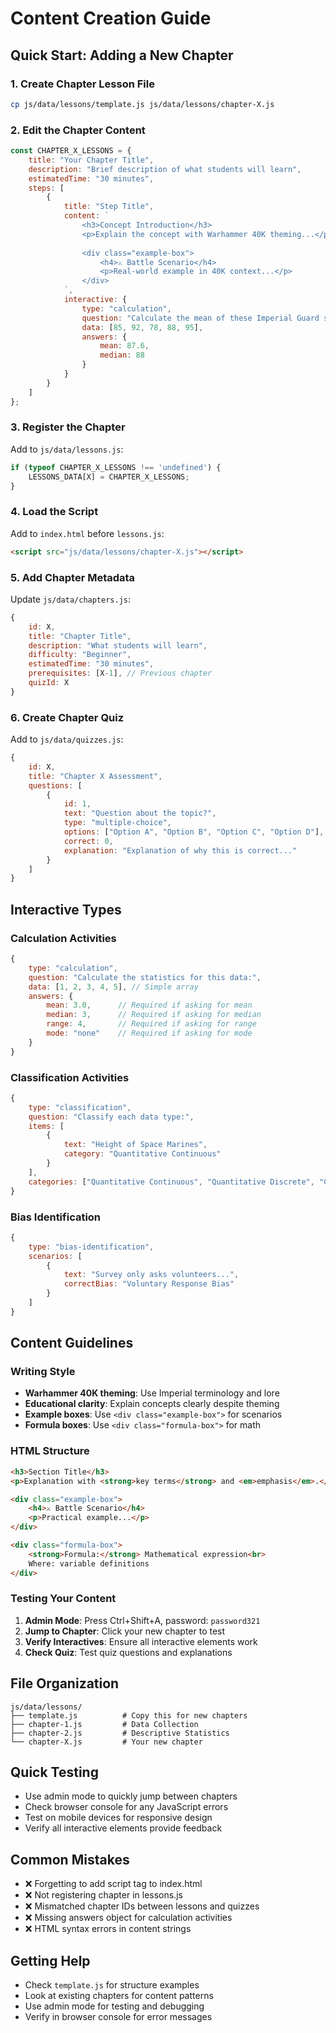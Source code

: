 # Content Creation Guide

## Quick Start: Adding a New Chapter

### 1. Create Chapter Lesson File
```bash
cp js/data/lessons/template.js js/data/lessons/chapter-X.js
```

### 2. Edit the Chapter Content
```javascript
const CHAPTER_X_LESSONS = {
    title: "Your Chapter Title",
    description: "Brief description of what students will learn",
    estimatedTime: "30 minutes",
    steps: [
        {
            title: "Step Title",
            content: `
                <h3>Concept Introduction</h3>
                <p>Explain the concept with Warhammer 40K theming...</p>
                
                <div class="example-box">
                    <h4>⚔️ Battle Scenario</h4>
                    <p>Real-world example in 40K context...</p>
                </div>
            `,
            interactive: {
                type: "calculation",
                question: "Calculate the mean of these Imperial Guard scores:",
                data: [85, 92, 78, 88, 95],
                answers: {
                    mean: 87.6,
                    median: 88
                }
            }
        }
    ]
};
```

### 3. Register the Chapter
Add to `js/data/lessons.js`:
```javascript
if (typeof CHAPTER_X_LESSONS !== 'undefined') {
    LESSONS_DATA[X] = CHAPTER_X_LESSONS;
}
```

### 4. Load the Script
Add to `index.html` before `lessons.js`:
```html
<script src="js/data/lessons/chapter-X.js"></script>
```

### 5. Add Chapter Metadata
Update `js/data/chapters.js`:
```javascript
{
    id: X,
    title: "Chapter Title",
    description: "What students will learn",
    difficulty: "Beginner",
    estimatedTime: "30 minutes",
    prerequisites: [X-1], // Previous chapter
    quizId: X
}
```

### 6. Create Chapter Quiz
Add to `js/data/quizzes.js`:
```javascript
{
    id: X,
    title: "Chapter X Assessment",
    questions: [
        {
            id: 1,
            text: "Question about the topic?",
            type: "multiple-choice",
            options: ["Option A", "Option B", "Option C", "Option D"],
            correct: 0,
            explanation: "Explanation of why this is correct..."
        }
    ]
}
```

## Interactive Types

### Calculation Activities
```javascript
{
    type: "calculation",
    question: "Calculate the statistics for this data:",
    data: [1, 2, 3, 4, 5], // Simple array
    answers: {
        mean: 3.0,      // Required if asking for mean
        median: 3,      // Required if asking for median
        range: 4,       // Required if asking for range
        mode: "none"    // Required if asking for mode
    }
}
```

### Classification Activities
```javascript
{
    type: "classification",
    question: "Classify each data type:",
    items: [
        {
            text: "Height of Space Marines",
            category: "Quantitative Continuous"
        }
    ],
    categories: ["Quantitative Continuous", "Quantitative Discrete", "Categorical"]
}
```

### Bias Identification
```javascript
{
    type: "bias-identification",
    scenarios: [
        {
            text: "Survey only asks volunteers...",
            correctBias: "Voluntary Response Bias"
        }
    ]
}
```

## Content Guidelines

### Writing Style
- **Warhammer 40K theming**: Use Imperial terminology and lore
- **Educational clarity**: Explain concepts clearly despite theming
- **Example boxes**: Use `<div class="example-box">` for scenarios
- **Formula boxes**: Use `<div class="formula-box">` for math

### HTML Structure
```html
<h3>Section Title</h3>
<p>Explanation with <strong>key terms</strong> and <em>emphasis</em>.</p>

<div class="example-box">
    <h4>⚔️ Battle Scenario</h4>
    <p>Practical example...</p>
</div>

<div class="formula-box">
    <strong>Formula:</strong> Mathematical expression<br>
    Where: variable definitions
</div>
```

### Testing Your Content
1. **Admin Mode**: Press Ctrl+Shift+A, password: `password321`
2. **Jump to Chapter**: Click your new chapter to test
3. **Verify Interactives**: Ensure all interactive elements work
4. **Check Quiz**: Test quiz questions and explanations

## File Organization

```
js/data/lessons/
├── template.js          # Copy this for new chapters
├── chapter-1.js         # Data Collection
├── chapter-2.js         # Descriptive Statistics
└── chapter-X.js         # Your new chapter
```

## Quick Testing
- Use admin mode to quickly jump between chapters
- Check browser console for any JavaScript errors
- Test on mobile devices for responsive design
- Verify all interactive elements provide feedback

## Common Mistakes
- ❌ Forgetting to add script tag to index.html
- ❌ Not registering chapter in lessons.js
- ❌ Mismatched chapter IDs between lessons and quizzes
- ❌ Missing answers object for calculation activities
- ❌ HTML syntax errors in content strings

## Getting Help
- Check `template.js` for structure examples
- Look at existing chapters for content patterns
- Use admin mode for testing and debugging
- Verify in browser console for error messages
